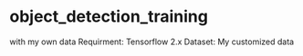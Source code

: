# object_detection_training
with my own data
Requirment: Tensorflow 2.x
Dataset: My customized data
